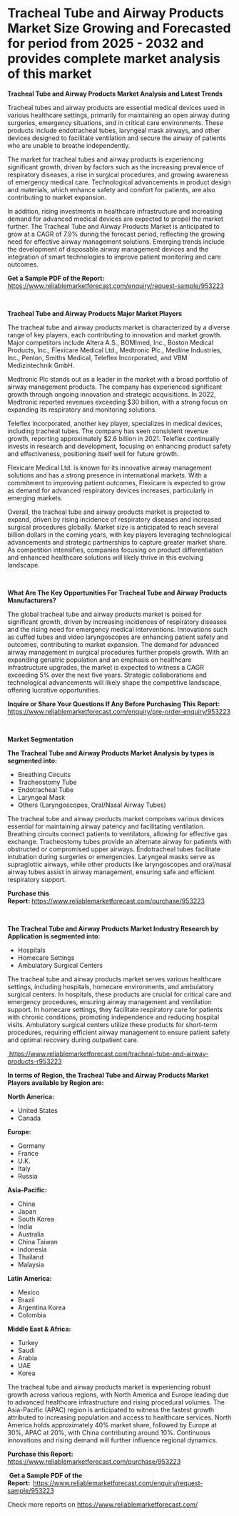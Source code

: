 <p><h1>Tracheal Tube and Airway Products Market Size Growing and Forecasted for period from 2025 - 2032 and provides complete market analysis of this market</h1></p><p><strong>Tracheal Tube and Airway Products Market Analysis and Latest Trends</strong></p>
<p><p>Tracheal tubes and airway products are essential medical devices used in various healthcare settings, primarily for maintaining an open airway during surgeries, emergency situations, and in critical care environments. These products include endotracheal tubes, laryngeal mask airways, and other devices designed to facilitate ventilation and secure the airway of patients who are unable to breathe independently.</p><p>The market for tracheal tubes and airway products is experiencing significant growth, driven by factors such as the increasing prevalence of respiratory diseases, a rise in surgical procedures, and growing awareness of emergency medical care. Technological advancements in product design and materials, which enhance safety and comfort for patients, are also contributing to market expansion.</p><p>In addition, rising investments in healthcare infrastructure and increasing demand for advanced medical devices are expected to propel the market further. The Tracheal Tube and Airway Products Market is anticipated to grow at a CAGR of 7.9% during the forecast period, reflecting the growing need for effective airway management solutions. Emerging trends include the development of disposable airway management devices and the integration of smart technologies to improve patient monitoring and care outcomes.</p></p>
<p><strong>Get a Sample PDF of the Report:&nbsp;</strong> <a href="https://www.reliablemarketforecast.com/enquiry/request-sample/953223?utm_campaign=2633&utm_medium=2&utm_source=Github&utm_content=ia&utm_term=05032025&utm_id=tracheal-tube-and-airway-products">https://www.reliablemarketforecast.com/enquiry/request-sample/953223</a></p>
<p>&nbsp;</p>
<p><strong>Tracheal Tube and Airway Products Major Market Players</strong></p>
<p><p>The tracheal tube and airway products market is characterized by a diverse range of key players, each contributing to innovation and market growth. Major competitors include Altera A.S., BOMImed, Inc., Boston Medical Products, Inc., Flexicare Medical Ltd., Medtronic Plc., Medline Industries, Inc., Penlon, Smiths Medical, Teleflex Incorporated, and VBM Medizintechnik GmbH.</p><p>Medtronic Plc stands out as a leader in the market with a broad portfolio of airway management products. The company has experienced significant growth through ongoing innovation and strategic acquisitions. In 2022, Medtronic reported revenues exceeding $30 billion, with a strong focus on expanding its respiratory and monitoring solutions.</p><p>Teleflex Incorporated, another key player, specializes in medical devices, including tracheal tubes. The company has seen consistent revenue growth, reporting approximately $2.6 billion in 2021. Teleflex continually invests in research and development, focusing on enhancing product safety and effectiveness, positioning itself well for future growth.</p><p>Flexicare Medical Ltd. is known for its innovative airway management solutions and has a strong presence in international markets. With a commitment to improving patient outcomes, Flexicare is expected to grow as demand for advanced respiratory devices increases, particularly in emerging markets.</p><p>Overall, the tracheal tube and airway products market is projected to expand, driven by rising incidence of respiratory diseases and increased surgical procedures globally. Market size is anticipated to reach several billion dollars in the coming years, with key players leveraging technological advancements and strategic partnerships to capture greater market share. As competition intensifies, companies focusing on product differentiation and enhanced healthcare solutions will likely thrive in this evolving landscape.</p></p>
<p>&nbsp;</p>
<p><strong>What Are The Key Opportunities For Tracheal Tube and Airway Products Manufacturers?</strong></p>
<p><p>The global tracheal tube and airway products market is poised for significant growth, driven by increasing incidences of respiratory diseases and the rising need for emergency medical interventions. Innovations such as cuffed tubes and video laryngoscopes are enhancing patient safety and outcomes, contributing to market expansion. The demand for advanced airway management in surgical procedures further propels growth. With an expanding geriatric population and an emphasis on healthcare infrastructure upgrades, the market is expected to witness a CAGR exceeding 5% over the next five years. Strategic collaborations and technological advancements will likely shape the competitive landscape, offering lucrative opportunities.</p></p>
<p><strong>Inquire or Share Your Questions If Any Before Purchasing This Report:</strong> <a href="https://www.reliablemarketforecast.com/enquiry/pre-order-enquiry/953223?utm_campaign=2633&utm_medium=2&utm_source=Github&utm_content=ia&utm_term=05032025&utm_id=tracheal-tube-and-airway-products">https://www.reliablemarketforecast.com/enquiry/pre-order-enquiry/953223</a></p>
<p>&nbsp;</p>
<p><strong>Market Segmentation</strong></p>
<p><strong>The Tracheal Tube and Airway Products Market Analysis by types is segmented into:</strong></p>
<p><ul><li>Breathing Circuits</li><li>Tracheostomy Tube</li><li>Endotracheal Tube</li><li>Laryngeal Mask</li><li>Others (Laryngoscopes, Oral/Nasal Airway Tubes)</li></ul></p>
<p><p>The tracheal tube and airway products market comprises various devices essential for maintaining airway patency and facilitating ventilation. Breathing circuits connect patients to ventilators, allowing for effective gas exchange. Tracheostomy tubes provide an alternate airway for patients with obstructed or compromised upper airways. Endotracheal tubes facilitate intubation during surgeries or emergencies. Laryngeal masks serve as supraglottic airways, while other products like laryngoscopes and oral/nasal airway tubes assist in airway management, ensuring safe and efficient respiratory support.</p></p>
<p><strong>Purchase this Report:&nbsp;</strong><a href="https://www.reliablemarketforecast.com/purchase/953223?utm_campaign=2633&utm_medium=2&utm_source=Github&utm_content=ia&utm_term=05032025&utm_id=tracheal-tube-and-airway-products">https://www.reliablemarketforecast.com/purchase/953223</a></p>
<p>&nbsp;</p>
<p><strong>The Tracheal Tube and Airway Products Market Industry Research by Application is segmented into:</strong></p>
<p><ul><li>Hospitals</li><li>Homecare Settings</li><li>Ambulatory Surgical Centers</li></ul></p>
<p><p>The tracheal tube and airway products market serves various healthcare settings, including hospitals, homecare environments, and ambulatory surgical centers. In hospitals, these products are crucial for critical care and emergency procedures, ensuring airway management and ventilation support. In homecare settings, they facilitate respiratory care for patients with chronic conditions, promoting independence and reducing hospital visits. Ambulatory surgical centers utilize these products for short-term procedures, requiring efficient airway management to ensure patient safety and optimal recovery during outpatient care.</p></p>
<p><a href="https://www.reliablemarketforecast.com/tracheal-tube-and-airway-products-r953223?utm_campaign=2633&utm_medium=2&utm_source=Github&utm_content=ia&utm_term=05032025&utm_id=tracheal-tube-and-airway-products">&nbsp;https://www.reliablemarketforecast.com/tracheal-tube-and-airway-products-r953223</a></p>
<p><strong>In terms of Region, the Tracheal Tube and Airway Products Market Players available by Region are:</strong></p>
<p>
    <p> <strong> North America: </strong>
        <ul>
            <li>United States</li>
            <li>Canada</li>
        </ul>
        </p> 
    <p> <strong> Europe: </strong>
        <ul>
            <li>Germany</li>
            <li>France</li>
            <li>U.K.</li>
            <li>Italy</li>
            <li>Russia</li>
        </ul>
        </p> 
    <p> <strong> Asia-Pacific: </strong>
        <ul>
            <li>China</li>
            <li>Japan</li>
            <li>South Korea</li>
            <li>India</li>
            <li>Australia</li>
            <li>China Taiwan</li>
            <li>Indonesia</li>
            <li>Thailand</li>
            <li>Malaysia</li>
        </ul>
        </p> 
    <p> <strong> Latin America: </strong>
        <ul>
            <li>Mexico</li>
            <li>Brazil</li>
            <li>Argentina Korea</li>
            <li>Colombia</li>
        </ul>
        </p> 
    <p> <strong> Middle East & Africa: </strong>
        <ul>
            <li>Turkey</li>
            <li>Saudi</li>
            <li>Arabia</li>
            <li>UAE</li>
            <li>Korea</li>
        </ul>
    </p>
    </p>
<p><p>The tracheal tube and airway products market is experiencing robust growth across various regions, with North America and Europe leading due to advanced healthcare infrastructure and rising procedural volumes. The Asia-Pacific (APAC) region is anticipated to witness the fastest growth attributed to increasing population and access to healthcare services. North America holds approximately 40% market share, followed by Europe at 30%, APAC at 20%, with China contributing around 10%. Continuous innovations and rising demand will further influence regional dynamics.</p></p>
<p><strong>Purchase this Report: </strong><a href="https://www.reliablemarketforecast.com/purchase/953223?utm_campaign=2633&utm_medium=2&utm_source=Github&utm_content=ia&utm_term=05032025&utm_id=tracheal-tube-and-airway-products">https://www.reliablemarketforecast.com/purchase/953223</a></p>
<p>&nbsp;<strong>Get a Sample PDF of the Report:&nbsp;&nbsp;</strong><a href="https://www.reliablemarketforecast.com/enquiry/request-sample/953223?utm_campaign=2633&utm_medium=2&utm_source=Github&utm_content=ia&utm_term=05032025&utm_id=tracheal-tube-and-airway-products">https://www.reliablemarketforecast.com/enquiry/request-sample/953223</a></p>
<p><strong></strong></p>
<p>Check more reports on <a href="https://www.reliablemarketforecast.com/?utm_campaign=2633&utm_medium=2&utm_source=Github&utm_content=ia&utm_term=05032025&utm_id=tracheal-tube-and-airway-products">https://www.reliablemarketforecast.com/</a></p>